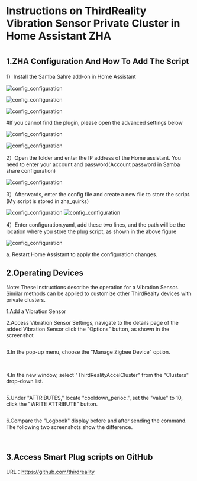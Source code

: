 # Instructions on ThirdReality Vibration Sensor Private Cluster in Home Assistant ZHA


#
## 1.ZHA Configuration And How To Add The Script 

1）Install the Samba Sahre add-on in Home Assistant

![config_configuration](assets/motion/14.png)


![config_configuration](assets/motion/15.png)


![config_configuration](assets/motion/17.png)

#If you cannot find the plugin, please open the advanced settings below

![config_configuration](assets/motion/18.png)


![config_configuration](assets/motion/16.png)


2）Open the folder and enter the IP address of the Home assistant. You need to enter your account and password(Account password in Samba share configuration)

![config_configuration](assets/motion/19.png)

3）Afterwards, enter the config file and create a new file to store the script. (My script is stored in zha_quirks)

![config_configuration](assets/motion/20.png)
![config_configuration](assets/motion/23.png)

4）Enter configuration.yaml, add these two lines, and the path will be the location where you store the plug script, as shown in the above figure

![config_configuration](assets/motion/22.png)


a. Restart Home Assistant to apply the configuration changes.

## 2.Operating Devices

Note: These instructions describe the operation for a Vibration Sensor. Similar methods can be applied to customize other ThirdReaity devices with private clusters.

1.Add a Vibration Sensor

2.Access Vibration Sensor Settings, navigate to the details page of the added Vibration Sensor click the "Options" button, as shown in the screenshot

<img title="" src="assets/vibrate/2.png" alt="">

3.In the pop-up menu, choose the "Manage Zigbee Device" option.

<img title="" src="assets/vibrate/3.png" alt="">
<img title="" src="assets/vibrate/4.png" alt="">

4.In the new window, select "ThirdRealityAccelCluster" from the "Clusters" drop-down list.

<img title="" src="assets/vibrate/5.png" alt="">

5.Under "ATTRIBUTES," locate "cooldown_perioc.", set the "value" to 10, click the "WRITE ATTRIBUTE" button.

<img title="" src="assets/vibrate/6.png" alt="">

6.Compare the "Logbook" display before and after sending the command. The following two screenshots show the difference.

<img title="" src="assets/vibrate/7.png" alt="">

<img title="" src="assets/vibrate/8.png" alt="">

## 3.Access Smart Plug scripts on GitHub
URL：https://github.com/thirdreality

<img title="" src="assets/vibrate/9.png" alt="">

<img title="" src="assets/vibrate/10.png" alt="">

<img title="" src="assets/vibrate/11.png" alt="">

<img title="" src="assets/vibrate/12.png" alt="">
